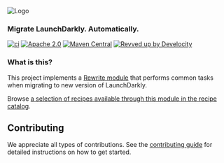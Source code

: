 ![Logo](https://github.com/openrewrite/rewrite/raw/main/doc/logo-oss.png)
### Migrate LaunchDarkly. Automatically.

[![ci](https://github.com/openrewrite/rewrite-launchdarkly/actions/workflows/ci.yml/badge.svg)](https://github.com/openrewrite/rewrite-launchdarkly/actions/workflows/ci.yml)
[![Apache 2.0](https://img.shields.io/github/license/openrewrite/rewrite-launchdarkly.svg)](https://www.apache.org/licenses/LICENSE-2.0)
[![Maven Central](https://img.shields.io/maven-central/v/org.openrewrite.recipe/rewrite-launchdarkly.svg)](https://mvnrepository.com/artifact/org.openrewrite.recipe/rewrite-launchdarkly)
[![Revved up by Develocity](https://img.shields.io/badge/Revved%20up%20by-Develocity-06A0CE?logo=Gradle&labelColor=02303A)](https://ge.openrewrite.org/scans)

### What is this?

This project implements a [Rewrite module](https://github.com/openrewrite/rewrite) that performs common tasks when migrating to new version of LaunchDarkly.  

Browse [a selection of recipes available through this module in the recipe catalog](https://docs.openrewrite.org/recipes/launchdarkly).

## Contributing

We appreciate all types of contributions. See the [contributing guide](https://github.com/openrewrite/.github/blob/main/CONTRIBUTING.md) for detailed instructions on how to get started.
